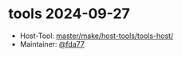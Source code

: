 # tools 2024-09-27
 - Host-Tool: [master/make/host-tools/tools-host/](https://github.com/Freetz-NG/freetz-ng/tree/master/make/host-tools/tools-host/)
 - Maintainer: [@fda77](https://github.com/fda77)

